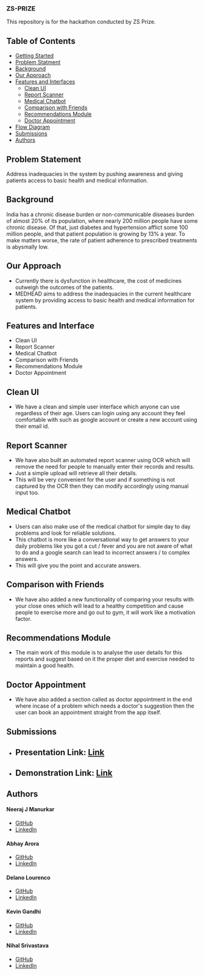 ### ZS-PRIZE

This repository is for the hackathon conducted by ZS Prize.

## Table of Contents

- [Getting Started](#getting-started)
- [Problem Statment](#problem-statement)
- [Background](#background)
- [Our Approach](#our-approach)
- [Features and Interfaces](#features-and-interfaces)
  - [Clean UI](#clean-ui)
  - [Report Scanner](#report-scanner)
  - [Medical Chatbot](#medical-chatbot)
  - [Comparison with Friends](#comparison-with-friends)
  - [Recommendations Module](#recommendations-module)
  - [Doctor Appointment](#doctor-appointment)
- [Flow Diagram](#flow-diagram)
- [Submissions](#submissions)
- [Authors](#authors)

## Problem Statement

Address inadequacies in the system by pushing awareness and giving patients access to basic health and medical information.

## Background

India has a chronic disease burden or non-communicable diseases burden of almost 20% of its population, where nearly 200 million people have some chronic disease. Of that, just diabetes and hypertension afflict some 100 million people, and that patient population is growing by 13% a year. To make matters worse, the rate of patient adherence to prescribed treatments is abysmally low.

## Our Approach
* Currently there is dysfunction in healthcare, the cost of medicines outweigh the outcomes of the patients.
* MEDHEAD aims to address the inadequacies in the current healthcare system by providing access to basic health and medical information for patients.

## Features and Interface
* Clean UI
* Report Scanner
* Medical Chatbot
* Comparison with Friends
* Recommendations Module
* Doctor Appointment

## Clean UI
* We have a clean and simple user interface which anyone can use regardless of their age. Users can login using any account they feel comfortable with such as google account or create a new account using their email id.

## Report Scanner
* We have also built an automated report scanner using OCR which will remove the need for people to manually enter their records and results.
* Just a simple upload will retrieve all their details.
* This will be very convenient for the user and if something is not captured by the OCR then they can modify accordingly using manual input too.

## Medical Chatbot
* Users can also make use of the medical chatbot for simple day to day problems and look for reliable solutions.
* This chatbot is more like a conversational way to get answers to your daily problems like you got a cut / fever and you are not aware of what to do and a google search can lead to incorrect answers / to complex answers.
* This will give you the point and accurate answers.

## Comparison with Friends
* We have also added a new functionality of comparing your results with your close ones which will lead to a healthy competition and cause people to exercise more and go out to gym, it will work like a motivation factor.

## Recommendations Module
* The main work of this module is to analyse the user details for this reports and suggest based on it the proper diet and exercise needed to maintain a good health.

## Doctor Appointment
* We have also added a section called as doctor appointment in the end where incase of a problem which needs a doctor's suggestion then the user can book an appointment straight from the app itself.

## Submissions
* ## Presentation Link: [Link](https://www.canva.com/design/DAFVSXew4YQ/0u63ZmSRuJcKQij5mTh9Vg/view?utm_content=DAFVSXew4YQ&utm_campaign=designshare&utm_medium=link2&utm_source=sharebutton#1)
* ## Demonstration Link: [Link]()

## Authors

#### Neeraj J Manurkar
* [GitHub](https://github.com/Neerajjr11)
* [LinkedIn](https://www.linkedin.com/in/neeraj-j-manurkar-64372b212/)


#### Abhay Arora
* [GitHub](https://github.com/SPAbhay)
* [LinkedIn](https://www.linkedin.com/in/abhayarora27)

#### Delano Lourenco
* [GitHub](https://github.com/3ddelano)
* [LinkedIn](https://www.linkedin.com/in/delano-lourenco-a9022a190)

#### Kevin Gandhi
* [GitHub](https://github.com/KevinGandhi9898)
* [LinkedIn](https://www.linkedin.com/in/kevin-gandhi-7a26b61b8/)

#### Nihal Srivastava
* [GitHub](https://github.com/Nihal-Srivastava05)
* [LinkedIn](https://www.linkedin.com/in/nihal-srivastava-7708a71b7)
